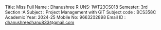 Title: Miss
Full Name : Dhanushree R
UNS: 1WT23CS018
Semester: 3rd
Section :A
Subject : Project Management with GIT
Subject code : BCS358C
Academic Year: 2024-25
Mobile No: 9663202898
Email ID : dhanushreedhanu833@gmail.com
